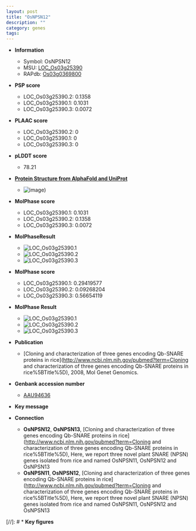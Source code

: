 ```yaml
---
layout: post
title: "OsNPSN12"
description: ""
category: genes
tags: 
---
```


* **Information**  
    + Symbol: OsNPSN12  
    + MSU: [LOC_Os03g25390](http://rice.plantbiology.msu.edu/cgi-bin/ORF_infopage.cgi?orf=LOC_Os03g25390)  
    + RAPdb: [Os03g0369800](http://rapdb.dna.affrc.go.jp/viewer/gbrowse_details/irgsp1?name=Os03g0369800)  

* **PSP score**  
    + LOC_Os03g25390.2: 0.1358 
    + LOC_Os03g25390.1: 0.1031 
    + LOC_Os03g25390.3: 0.0072 

* **PLAAC score**  
    + LOC_Os03g25390.2: 0 
    + LOC_Os03g25390.1: 0 
    + LOC_Os03g25390.3: 0 

* **pLDDT score**
    + 78.21

* **[Protein Structure from AlphaFold and UniProt](https://www.uniprot.org/uniprotkb/Q10KU8/entry#structure)**
    + ![image](https://ricepsp.github.io/images/Q1/AF-Q10KU8-F1.png))

* **MolPhase score**
    + LOC_Os03g25390.1: 0.1031
    + LOC_Os03g25390.2: 0.1358
    + LOC_Os03g25390.3: 0.0072

* **MolPhaseResult**
    + ![LOC_Os03g25390.1](https://ricepsp.github.io/pictures/LOC_Os03g/LOC_Os03g25390.1.png)
    + ![LOC_Os03g25390.2](https://ricepsp.github.io/pictures/LOC_Os03g/LOC_Os03g25390.2.png)
    + ![LOC_Os03g25390.3](https://ricepsp.github.io/pictures/LOC_Os03g/LOC_Os03g25390.3.png)

* **MolPhase score**
    + LOC_Os03g25390.1: 0.29419577
    + LOC_Os03g25390.2: 0.09268204
    + LOC_Os03g25390.3: 0.56654119

* **MolPhase Result**
    + ![LOC_Os03g25390.1](https://304243504.github.io/Pictures/LOC_Os03g/LOC_Os03g25390.1.png)
    + ![LOC_Os03g25390.2](https://304243504.github.io/Pictures/LOC_Os03g/LOC_Os03g25390.2.png)
    + ![LOC_Os03g25390.3](https://304243504.github.io/Pictures/LOC_Os03g/LOC_Os03g25390.3.png)

* **Publication**  
    + [Cloning and characterization of three genes encoding Qb-SNARE proteins in rice](http://www.ncbi.nlm.nih.gov/pubmed?term=Cloning and characterization of three genes encoding Qb-SNARE proteins in rice%5BTitle%5D), 2008, Mol Genet Genomics.

* **Genbank accession number**  
    + [AAU94636](http://www.ncbi.nlm.nih.gov/nuccore/AAU94636)

* **Key message**  

* **Connection**  
    + __OsNPSN12__, __OsNPSN13__, [Cloning and characterization of three genes encoding Qb-SNARE proteins in rice](http://www.ncbi.nlm.nih.gov/pubmed?term=Cloning and characterization of three genes encoding Qb-SNARE proteins in rice%5BTitle%5D), Here, we report three novel plant SNARE (NPSN) genes isolated from rice and named OsNPSN11, OsNPSN12 and OsNPSN13
    + __OsNPSN11__, __OsNPSN12__, [Cloning and characterization of three genes encoding Qb-SNARE proteins in rice](http://www.ncbi.nlm.nih.gov/pubmed?term=Cloning and characterization of three genes encoding Qb-SNARE proteins in rice%5BTitle%5D), Here, we report three novel plant SNARE (NPSN) genes isolated from rice and named OsNPSN11, OsNPSN12 and OsNPSN13

[//]: # * **Key figures**  


